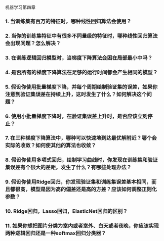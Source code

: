 机器学习第四章

### 1. 当训练集有百万的特征时，哪种线性回归算法会使用？


### 2. 当你的训练集特征中有很多不同量级的特征时，哪种线性回归算法会出现问题？怎么解决？


### 3. 在训练逻辑回归模型时，当梯度下降算法会困在局部最小中吗？


### 4. 是否所有的梯度下降算法在足够的运行时间都会产生相同的模型？


### 5. 假设你使用批量梯度下降，并每个周期绘制验证集的误差，如果你注意到验证集误差在持续上升，这时发生了什么？如何解决这个问题？


### 6. 使用小批量梯度下降时，在验证集误差上升时，是否应该立刻停止？


### 7. 在三种梯度下降算法中，哪种可以快速地到达最优解附近？哪个会实际的收敛？如何使其他的算法也收敛？


### 8. 假设你使用多项式回归，绘制学习曲线时，你发现在训练集和验证集误差有个很大的差距，发生了什么？有哪些处理办法？


### 9. 假设你使用Ridge回归，你发现验证集和训练集误差基本相同，而且都很高，模型是因为高的偏差还是高的方差？应该如何调整正则化参数？


### 10. Ridge回归，Lasso回归，ElasticNet回归的区别？


### 11. 如果你想把图片分类为室内或者室外、白天或者夜晚，你应该实现两种逻辑回归还是一种softmax回归分类器？

